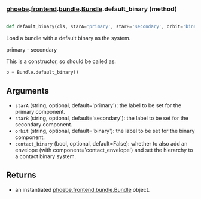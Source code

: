 ### [phoebe](phoebe.md).[frontend](phoebe.frontend.md).[bundle](phoebe.frontend.bundle.md).[Bundle](phoebe.frontend.bundle.Bundle.md).default_binary (method)


```py

def default_binary(cls, starA='primary', starB='secondary', orbit='binary', contact_binary=False)

```



Load a bundle with a default binary as the system.

primary - secondary

This is a constructor, so should be called as:

```py
b = Bundle.default_binary()
```

Arguments
-----------
* `starA` (string, optional, default='primary'): the label to be set for
    the primary component.
* `starB` (string, optional, default='secondary'): the label to be set for
    the secondary component.
* `orbit` (string, optional, default='binary'): the label to be set for
    the binary component.
* `contact_binary` (bool, optional, default=False): whether to also
    add an envelope (with component='contact_envelope') and set the
    hierarchy to a contact binary system.

Returns
-----------
* an instantiated [phoebe.frontend.bundle.Bundle](phoebe.frontend.bundle.Bundle.md) object.

